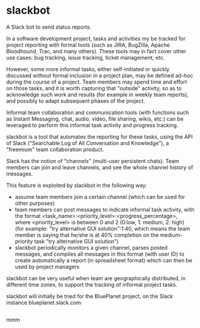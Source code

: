 # slackbot
A Slack bot to send status reports.

In a software development project, tasks and activities my be tracked for project reporting with formal tools (such as JIRA, BugZilla, Apache Bloodhound, Trac, and many others). These tools may in fact cover other use cases: bug tracking, issue tracking, ticket management, etc.

However, some more informal tasks, either self-initiated or quickly discussed without formal inclusion in a project plan, may be defined ad-hoc during the course of a project. Team members may spend time and effort on those tasks, and it is worth capturing that "outside" activity, so as to acknowledge such work and results (for example in weekly team reports), and possibly to adapt subsequent phases of the project.

Informal team collaboration and communication tools (with functions such as Instant Messaging, chat, audio, video, file sharing, wikis, etc.) can be leveraged to perform this informal task activity and progress tracking.

slackbot is a tool that automates the reporting for these tasks, using the API of Slack ("Searchable Log of All Conversation and Knowledge"), a "freemium" team collaboration product.

Slack has the notion of "channels" (multi-user persistent chats). Team members can join and leave channels, and see the whole channel history of messages.

This feature is exploited by slackbot in the following way:
- assume team members join a certain channel (which can be used for other purposes)
- team members can post messages to indicate informal task activity, with the format <task_name>:<priority_level>:<progress_percentage>, where <priority_level> is between 0 and 2 (0:low, 1: medium, 2: high)
(for example: "try alternative GUI solution":1:40, which means the team member is saying that he/she is at 40% completion on the medium-priority task "try alternative GUI solution")
- slackbot periodically monitors a given channel, parses posted messages, and compiles all messages in this format (with user ID) to create automatically a report (in spreadsheet format) which can then be used by project managers

slackbot can be very useful when team are geographically distributed, in different time zones, to support the tracking of informal project tasks.

slackbot will initially be tried for the BluePlanet project, on the Slack instance blueplanet.slack.com

## 
mmm
